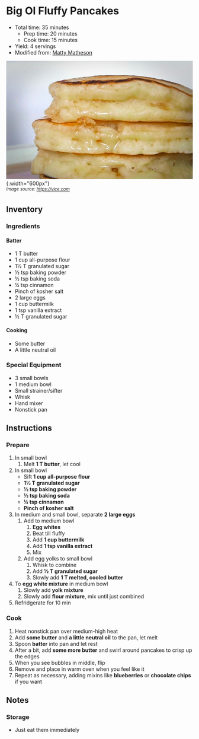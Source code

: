 # Big Ol Fluffy Pancakes

- Total time: 35 minutes
    - Prep time: 20 minutes
    - Cook time: 15 minutes
- Yield: 4 servings
- Modified from: [Matty Matheson](https://www.youtube.com/watch?v=2iWUUcW08ac)

![](./hero.jpg){:width="600px"}
<br />
_<sup>Image source: <https://vice.com></sup>_

## Inventory

### Ingredients

#### Batter

- 1 T butter
- 1 cup all-purpose flour
- 1½ T granulated sugar
- ½ tsp baking powder
- ½ tsp baking soda
- ¼ tsp cinnamon
- Pinch of kosher salt
- 2 large eggs
- 1 cup buttermilk
- 1 tsp vanilla extract
- ½ T granulated sugar

#### Cooking

- Some butter
- A little neutral oil

### Special Equipment

- 3 small bowls
- 1 medium bowl
- Small strainer/sifter
- Whisk
- Hand mixer
- Nonstick pan

## Instructions

### Prepare

1. In small bowl
    1. Melt **1 T butter**, let cool
1. In small bowl
    - Sift **1 cup all-purpose flour**
    - **1½ T granulated sugar**
    - **½ tsp baking powder**
    - **½ tsp baking soda**
    - **¼ tsp cinnamon**
    - **Pinch of kosher salt**
1. In medium and small bowl, separate **2 large eggs**
    1. Add to medium bowl
        1. **Egg whites**
        1. Beat till fluffy
        1. Add **1 cup buttermilk**
        1. Add **1 tsp vanilla extract**
        1. Mix
    1. Add egg yolks to small bowl
        1. Whisk to combine
        1. Add **½ T granulated sugar**
        1. Slowly add **1 T melted, cooled butter**
1. To **egg white mixture** in medium bowl
    1. Slowly add **yolk mixture**
    1. Slowly add **flour mixture**, mix until just combined
1. Refridgerate for 10 min

### Cook

1. Heat nonstick pan over medium-high heat
1. Add **some butter** and **a little neutral oil** to the pan, let melt
1. Spoon **batter** into pan and let rest
1. After a bit, add **some more butter** and swirl around pancakes to crisp up the edges
1. When you see bubbles in middle, flip
1. Remove and place in warm oven when you feel like it
1. Repeat as necessary, adding mixins like **blueberries** or **chocolate chips** if you want

## Notes

### Storage

- Just eat them immediately
